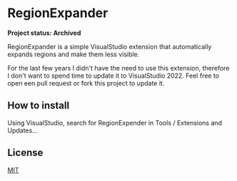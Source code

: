 # RegionExpander

**Project status: Archived**

RegionExpander is a simple VisualStudio extension that automatically expands regions and make them less visible.

For the last few years I didn't have the need to use this extension, therefore I don't want to spend time to update it to VisualStudio 2022. Feel free to open een pull request or fork this project to update it.

## How to install

Using VisualStudio, search for RegionExpender in Tools / Extensions and Updates...

## License

[MIT](LICENSE.md)
